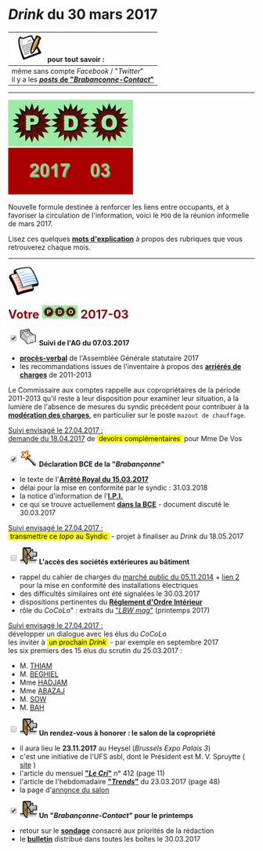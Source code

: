 # *Drink* du 30 mars 2017

| ![](posts.png)pour tout savoir : |
| :--- |
| même sans compte *Facebook* / "*Twitter*"<br>il y a les [***posts* de "*Brabançonne-Contact*"**](https://brab80webscom.github.io/facebookfeeds/) |

---

![](PDO.png) ![](2017-03.gif)

Nouvelle formule destinée à renforcer les liens entre occupants, et à favoriser la circulation de l'information, voici le ` PDO ` de la réunion informelle de mars 2017.

Lisez ces quelques [**mots d'explication**](https://brab80webscom.github.io/facebookfeeds/Drink_20170330/PDO_definition.html) à propos des rubriques que vous retrouverez chaque mois.

---

![](pages.png)

<b><font size="5" color="#8A0808">Votre <img src="PDO_small.png"> 2017-03</font></b>

![](plein.png) ![](newPDOfile.png) **Suivi de l'AG du 07.03.2017**

* [**procès-verbal**](https://drive.google.com/open?id=0B_p7giU0NqM8eld4SjFwODg3VVk) de l'Assemblée Générale statutaire 2017  
* les recommandations issues de l'inventaire à propos des [**arriérés de charges**](https://sites.google.com/site/brab80invent2016/abandon-des-poursuites-aupres-des-debiteurs) de 2011-2013

Le Commissaire aux comptes rappelle aux copropriétaires de la période 2011-2013 qu'il reste à leur disposition pour examiner leur situation, à la lumière de l'absence de mesures du syndic précédent pour contribuer à la [**modération des charges**](https://sites.google.com/site/brab80invent2016/surfacturations-de-mazout-de-chauffage), en particulier sur le poste `mazout de chauffage`.

<u>Suivi envisagé le 27.04.2017 :</u>  
[demande du 18.04.2017](https://drive.google.com/file/d/0B_p7giU0NqM8M1hyZFl0U0RZNUk/view?usp=sharing) de <mark>&nbsp;devoirs complémentaires&nbsp;</mark> pour Mme De Vos

![](plein.png) ![](itemAG.png) **Déclaration BCE de la "*Brabançonne*"**

* le texte de l'[**Arrêté Royal du 15.03.2017**](https://brab80webscom.github.io/facebookfeeds/Drink_20170330/AR_20170315.html)  
* délai pour la mise en conformité par le syndic : 31.03.2018  
* la notice d'information de l'[**I.P.I.**](http://www.ipi.be/publications/toutes-les-publications/inscription-des-syndics-la-bce-pour-plus-de-transparence)  
* ce qui se trouve actuellement [**dans la BCE**](https://docs.google.com/viewer?a=v&pid=sites&srcid=ZGVmYXVsdGRvbWFpbnxicmFiY29udGFjdHxneDo2ZWRiOTgyNGNlYTRjODJi) - document discuté le 30.03.2017

<u>Suivi envisagé le 27.04.2017 :</u>  
<mark>&nbsp;transmettre ce <i>topo</i> au Syndic&nbsp;</mark> - projet à finaliser au *Drink* du 18.05.2017

![](vide.png) ![](ForUs.png) **L'accès des sociétés extérieures au bâtiment**

* rappel du cahier de charges du [marché public du 05.11.2014](https://sites.google.com/site/brabcontact/blog-posts/Avis_adjudication_publique_Installations_electr_Brabanconne.pdf?attredirects=0&d=1) + [lien 2](https://sites.google.com/site/brabcontact/blog-posts/188820_0_0_fr-FR.pdf?attredirects=0&d=1)<br>pour la mise en conformité des installations ëlectriques  
* des difficultés similaires ont été signalées le 30.03.2017  
* dispositions pertinentes du [**Réglement d'Ordre Intérieur**](ROI_Art3-4.png)  
* rôle du *CoCoLo*" : extraits du ["*LBW mag*"](LBW_03_extraits.pdf) (printemps 2017)

<u>Suivi envisagé le 27.04.2017 :</u>  
développer un dialogue avec les élus du *CoCoLo*  
les inviter à <mark>&nbsp;un prochain <i>Drink</i>&nbsp;</mark> - par exemple en septembre 2017  
les six premiers des 15 élus du scrutin du 25.03.2017 :  
* M. [THIAM](01.png)  
* M. [BEGHIEL](02.png)  
* Mme [HADJAM](03.png)  
* Mme [ABAZAJ](04.png)
* M. [SOW](05.png) 
* M. [BAH](06.png)

![](vide.png) ![](ForUs.png) **Un rendez-vous à honorer : le salon de la copropriété**

* il aura lieu le **23.11.2017** au Heysel (*Brussels Expo Palais 3*)  
* c'est une initiative de l'UFS asbl, dont le Président est M. V. Spruytte  ( [site](http://www.ufsyndics.be/) )  
* l'article du mensuel [**"*Le Cri*"**](LeCri.pdf) n° 412 (page 11)  
* l'article de l'hebdomadaire [**"*Trends*"**](Trends.pdf) du 23.03.2017 (page 48)  
* la page d'[annonce du salon](http://www.ufsyndics.be/fr/salon_de_la_copropriete_23_novembre_2017-489.html)

![](plein.png) ![](ForUs.png) **Un "*Brabançonne-Contact*" pour le printemps**

* retour sur le [**sondage**](http://daytodaydr.webs.com/Post_20170118.html) consacré aux priorités de la rédaction  
* le [**bulletin**](http://brab80.webs.com/Contact/Paper_Version_20170330.pdf) distribué dans toutes les boîtes le 30.03.2017


